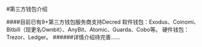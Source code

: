 #第三方钱包介绍

####目前已有9+第三方钱包服务商支持Decred
软件钱包：Exodus、Coinomi、Bitbill（现更名Ownbit）、AnyBit、Atomic、Guarda、Cobo等。 
硬件钱包：Trezor、Ledger。
######详情介绍待完善……